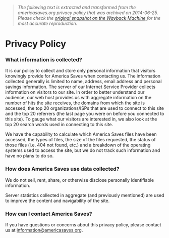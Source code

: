 > *The following text is extracted and transformed from the americasaves.org privacy policy that was archived on 2014-06-25. Please check the [original snapshot on the Wayback Machine](https://web.archive.org/web/20140625054642id_/http%3A//americasaves.org/learn-more-about-us/privacy-policy) for the most accurate reproduction.*

# Privacy Policy

### What information is collected?

It is our policy to collect and store only personal information that visitors knowingly provide for America Saves when contacting us. The information collected generally is limited to name, address, email address and personal savings information. The server of our Internet Service Provider collects information on visitors to our site. In order to better understand our audience, our web host provides us with aggregate information on the number of hits the site receives, the domains from which the site is accessed, the top 20 organizations/ISPs that are used to connect to this site and the top 20 referrers (the last page you were on before you connected to this site). To gauge what our visitors are interested in, we also look at the top 20 search words used in connecting to this site.

We have the capability to calculate which America Saves files have been accessed, the types of files, the size of the files requested, the status of those files (i.e. 404 not found, etc.) and a breakdown of the operating systems used to access the site, but we do not track such information and have no plans to do so.

### How does America Saves use data collected?

We do not sell, rent, share, or otherwise disclose personally identifiable information.

Server statistics collected in aggregate (and previously mentioned) are used to improve the content and navigability of the site.

### How can I contact America Saves?

If you have questions or concerns about this privacy policy, please contact us at [information@americasaves.org](mailto:information@americasaves.org).
